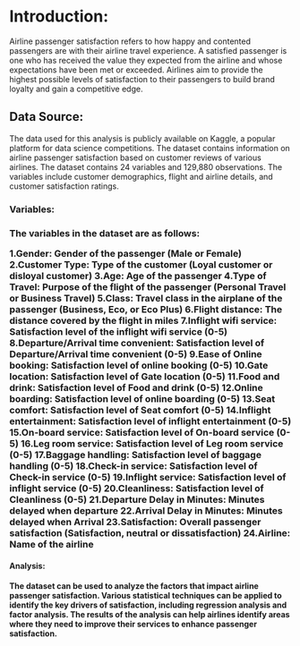 <h1> Introduction:</h1>
Airline passenger satisfaction refers to how happy and contented passengers are with their airline travel experience. A satisfied passenger is one who has received the value they expected from the airline and whose expectations have been met or exceeded. Airlines aim to provide the highest possible levels of satisfaction to their passengers to build brand loyalty and gain a competitive edge.

<h2> Data Source:</h2>
The data used for this analysis is publicly available on Kaggle, a popular platform for data science competitions. The dataset contains information on airline passenger satisfaction based on customer reviews of various airlines. The dataset contains 24 variables and 129,880 observations. The variables include customer demographics, flight and airline details, and customer satisfaction ratings.

<h3> Variables:<h3>
The variables in the dataset are as follows:

1.Gender: Gender of the passenger (Male or Female) 2.Customer Type: Type of the customer (Loyal customer or disloyal customer) 3.Age: Age of the passenger 4.Type of Travel: Purpose of the flight of the passenger (Personal Travel or Business Travel) 5.Class: Travel class in the airplane of the passenger (Business, Eco, or Eco Plus) 6.Flight distance: The distance covered by the flight in miles 7.Inflight wifi service: Satisfaction level of the inflight wifi service (0-5) 8.Departure/Arrival time convenient: Satisfaction level of Departure/Arrival time convenient (0-5) 9.Ease of Online booking: Satisfaction level of online booking (0-5) 10.Gate location: Satisfaction level of Gate location (0-5) 11.Food and drink: Satisfaction level of Food and drink (0-5) 12.Online boarding: Satisfaction level of online boarding (0-5) 13.Seat comfort: Satisfaction level of Seat comfort (0-5) 14.Inflight entertainment: Satisfaction level of inflight entertainment (0-5) 15.On-board service: Satisfaction level of On-board service (0-5) 16.Leg room service: Satisfaction level of Leg room service (0-5) 17.Baggage handling: Satisfaction level of baggage handling (0-5) 18.Check-in service: Satisfaction level of Check-in service (0-5) 19.Inflight service: Satisfaction level of inflight service (0-5) 20.Cleanliness: Satisfaction level of Cleanliness (0-5) 21.Departure Delay in Minutes: Minutes delayed when departure 22.Arrival Delay in Minutes: Minutes delayed when Arrival 23.Satisfaction: Overall passenger satisfaction (Satisfaction, neutral or dissatisfaction) 24.Airline: Name of the airline

<h4> Analysis:<h4>
The dataset can be used to analyze the factors that impact airline passenger satisfaction. Various statistical techniques can be applied to identify the key drivers of satisfaction, including regression analysis and factor analysis. The results of the analysis can help airlines identify areas where they need to improve their services to enhance passenger satisfaction.
